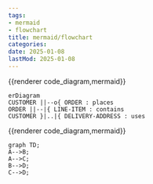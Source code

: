 ```yaml
---
tags:
- mermaid
- flowchart
title: mermaid/flowchart
categories:
date: 2025-01-08
lastMod: 2025-01-08
---
```









{{renderer code_diagram,mermaid}}

```mermaid
erDiagram
CUSTOMER ||--o{ ORDER : places
ORDER ||--|{ LINE-ITEM : contains
CUSTOMER }|..|{ DELIVERY-ADDRESS : uses
```









{{renderer code_diagram,mermaid}}

```mermaid
graph TD;
A-->B;
A-->C;
B-->D;
C-->D;
```




